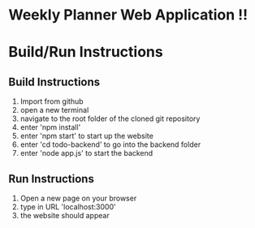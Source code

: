 # Weekly Planner Web Application !!

# Build/Run Instructions

## Build Instructions
1. Import from github
3. open a new terminal
4. navigate to the root folder of the cloned git repository
6. enter 'npm install'
7. enter 'npm start' to start up the website
8. enter 'cd todo-backend' to go into the backend folder
9. enter 'node app.js' to start the backend

## Run Instructions
1. Open a new page on your browser
2. type in URL 'localhost:3000'
3. the website should appear 
